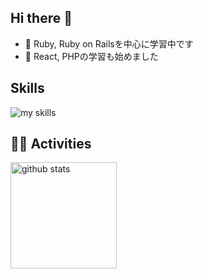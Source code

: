 ## Hi there 👋

- 🌱 Ruby, Ruby on Railsを中心に学習中です
- 🌱 React, PHPの学習も始めました

## Skills
<img alt="my skills" src="https://skillicons.dev/icons?theme=dark&perline=7&i=html,css,js,ruby,rails,react,php,docker,githubactions" />

## 🏃‍♀️ Activities
<div align="left"> 
  <img alt="github stats" height="170px" src="https://github-readme-stats-git-master-minamis-projects-83518b76.vercel.app/api/top-langs/?username=minamimishima&theme=light&layout=compact" />
</div>

<!--
  <img alt="Top Langs" height="170px" src="https://github-readme-stats.vercel.app/api?username=minamimishima&theme=light&layout=compact" />
-->

<!--
**minamimishima/minamimishima** is a ✨ _special_ ✨ repository because its `README.md` (this file) appears on your GitHub profile.

Here are some ideas to get you started:

- 🔭 I’m currently working on ...
- 🌱 I’m currently learning ...
- 👯 I’m looking to collaborate on ...
- 🤔 I’m looking for help with ...
- 💬 Ask me about ...
- 📫 How to reach me: ...
- 😄 Pronouns: ...
- ⚡ Fun fact: ...
-->
